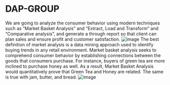 # DAP-GROUP
We are going to analyze the consumer behavior using modern techniques such as “Market Basket Analysis” and “Extract, Load and Transform” and “Comparative analysis”, and generate a through report so that client can plan sales and ensure profit and customer satisfaction.
![image](https://user-images.githubusercontent.com/76402570/202545208-6ddf05dc-4f9a-4985-8f63-91a9d033b91e.png)
The best definition of market analysis is a data mining approach used to identify buying trends in any retail environment. Market basket analysis seeks to comprehend consumer behavior by establishing connections between the goods that consumers purchase. For instance, buyers of green tea are more inclined to purchase honey as well. As a result, Market Basket Analysis would quantitatively prove that Green Tea and Honey are related. The same is true with jam, butter, and bread.
![image](https://user-images.githubusercontent.com/76402570/202545234-6bd62b6f-474c-4643-ae22-18fd18efa24c.png)
